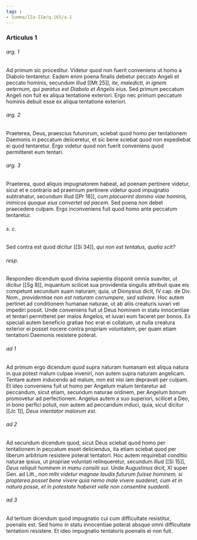 ```yaml
---
tags : 
- Summa/IIa-IIæ/q.165/a.1
---
```


### Articulus 1

###### arg. 1
Ad primum sic proceditur. Videtur quod non fuerit conveniens ut homo a Diabolo tentaretur. Eadem enim poena finalis debetur peccato Angeli et peccato hominis, secundum illud [[Mt 25]], *ite, maledicti, in ignem aeternum, qui paratus est Diabolo et Angelis eius*. Sed primum peccatum Angeli non fuit ex aliqua tentatione exteriori. Ergo nec primum peccatum hominis debuit esse ex aliqua tentatione exteriori.

###### arg. 2
Praeterea, Deus, praescius futurorum, sciebat quod homo per tentationem Daemonis in peccatum deiiceretur, et sic bene sciebat quod non expediebat ei quod tentaretur. Ergo videtur quod non fuerit conveniens quod permitteret eum tentari.

###### arg. 3
Praeterea, quod aliquis impugnatorem habeat, ad poenam pertinere videtur, sicut et e contrario ad praemium pertinere videtur quod impugnatio subtrahatur, secundum illud [[Pr 16]], *cum placuerint domino viae hominis, inimicos quoque eius convertet ad pacem*. Sed poena non debet praecedere culpam. Ergo inconveniens fuit quod homo ante peccatum tentaretur.

###### s. c.
Sed contra est quod dicitur [[Si 34]], *qui non est tentatus, qualia scit?*

###### resp.
Respondeo dicendum quod divina sapientia disponit omnia suaviter, ut dicitur [[Sg 8]], inquantum scilicet sua providentia singulis attribuit quae eis competunt secundum suam naturam; quia, ut Dionysius dicit, IV cap. de Div. Nom., *providentiae non est naturam corrumpere, sed salvare*. Hoc autem pertinet ad conditionem humanae naturae, ut ab aliis creaturis iuvari vel impediri possit. Unde conveniens fuit ut Deus hominem in statu innocentiae et tentari permitteret per malos Angelos, et iuvari eum faceret per bonos. Ex speciali autem beneficio gratiae hoc erat ei collatum, ut nulla creatura exterior ei posset nocere contra propriam voluntatem, per quam etiam tentationi Daemonis resistere poterat.

###### ad 1
Ad primum ergo dicendum quod supra naturam humanam est aliqua natura in qua potest malum culpae inveniri, non autem supra naturam angelicam. Tentare autem inducendo ad malum, non est nisi iam depravati per culpam. Et ideo conveniens fuit ut homo per Angelum malum tentaretur ad peccandum, sicut etiam, secundum naturae ordinem, per Angelum bonum promovetur ad perfectionem. Angelus autem a suo superiori, scilicet a Deo, in bono perfici potuit, non autem ad peccandum induci, quia, sicut dicitur [[Jc 1]], *Deus intentator malorum est*.

###### ad 2
Ad secundum dicendum quod, sicut Deus sciebat quod homo per tentationem in peccatum esset deiiciendus, ita etiam sciebat quod per liberum arbitrium resistere poterat tentatori. Hoc autem requirebat conditio naturae ipsius, ut propriae voluntati relinqueretur, secundum illud [[Si 15]], *Deus reliquit hominem in manu consilii sui*. Unde Augustinus dicit, XI super Gen. ad Litt., *non mihi videtur magnae laudis futurum fuisse hominem, si propterea posset bene vivere quia nemo male vivere suaderet, cum et in natura posse, et in potestate haberet velle non consentire suadenti*.

###### ad 3
Ad tertium dicendum quod impugnatio cui cum difficultate resistitur, poenalis est. Sed homo in statu innocentiae poterat absque omni difficultate tentationi resistere. Et ideo impugnatio tentatoris poenalis ei non fuit.

